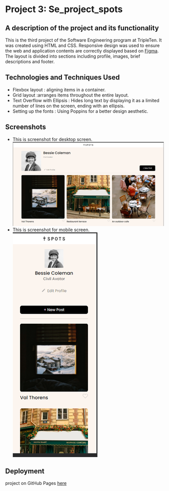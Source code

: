 # Project 3: Se_project_spots

## A description of the project and its functionality
This is the third project of the Software Engineering program at TripleTen. It was created using HTML and CSS.
Responsive design was used to ensure the web and application contents are correctly displayed based on [Figma](https://www.figma.com/design/BBNm2bC3lj8QQMHlnqRsga/Sprint-3-Project%3A-Spots?node-id=2-60&t=X76EN5Cqn0WdoqRy-0). The layout is divided into sections including profile, images, brief descriptions and footer.

## Technologies and Techniques Used
- Flexbox layout : aligning items in a container.
- Grid layout :arranges items throughout the entire layout.
- Text Overflow with Ellipsis : Hides long text by displaying it as a limited number of lines on the screen, ending with an ellipsis.
- Setting up the fonts : Using Poppins for a better design aesthetic.


## Screenshots
- This is screenshot for desktop screen. ![alt text](./images/demo/Screenshot_desktop.png)
- This is screenshot for mobile screen.![alt text](./images/demo/Screenshot_mobile.png)


## Deployment
project on GitHub Pages [here](https://github.com/sun4205/se_project_spots.git)